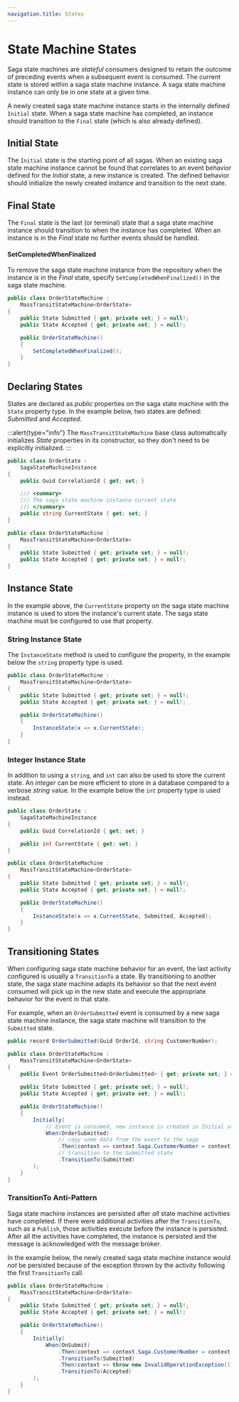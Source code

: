 ```yaml
---
navigation.title: States
---
```


# State Machine States

Saga state machines are _stateful_ consumers designed to retain the outcome of preceding events when a subsequent event is consumed. The current state is stored
within a saga state machine instance. A saga state machine instance can only be in one state at a given time.

A newly created saga state machine instance starts in the internally defined `Initial` state. When a saga state machine has completed, an instance should
transition to the `Final` state (which is also already defined).

## Initial State

The `Initial` state is the starting point of all sagas. When an existing saga state machine instance cannot be found that correlates to an event behavior
defined for the _Initial_ state, a new instance is created. The defined behavior should initialize the newly created instance and transition to the next state.

## Final State

The `Final` state is the last (or terminal) state that a saga state machine instance should transition to when the instance has completed. When an instance
is in the _Final_ state no further events should be handled.

#### SetCompletedWhenFinalized

To remove the saga state machine instance from the repository when the instance is in the _Final_ state, specify `SetCompletedWhenFinalized()` in the saga
state machine.

```csharp
public class OrderStateMachine :
    MassTransitStateMachine<OrderState>
{
    public State Submitted { get; private set; } = null!;
    public State Accepted { get; private set; } = null!;

    public OrderStateMachine() 
    {
        SetCompletedWhenFinalized();
    }
}
```

## Declaring States

States are declared as _public_ properties on the saga state machine with the `State` property type. In the example below, two states are defined:
_Submitted_ and _Accepted_.

:::alert{type="info"}
The `MassTransitStateMachine` base class automatically initializes _State_ properties in its constructor, so they don't need to be explicitly initialized.
:::

```csharp
public class OrderState : 
    SagaStateMachineInstance
{
    public Guid CorrelationId { get; set; }

    /// <summary>
    /// The saga state machine instance current state
    /// </summary>
    public string CurrentState { get; set; }
}

public class OrderStateMachine :
    MassTransitStateMachine<OrderState>
{
    public State Submitted { get; private set; } = null!;
    public State Accepted { get; private set; } = null!;
}
```

## Instance State

In the example above, the `CurrentState` property on the saga state machine instance is used to store the instance's current state. The saga state machine
must be configured to use that property.

### String Instance State

The `InstanceState` method is used to configure the property, in the example below the `string` property type is used.

```csharp
public class OrderStateMachine :
    MassTransitStateMachine<OrderState>
{
    public State Submitted { get; private set; } = null!;
    public State Accepted { get; private set; } = null!;

    public OrderStateMachine() 
    {
        InstanceState(x => x.CurrentState);
    }
}
```

### Integer Instance State

In addition to using a `string`, and `int` can also be used to store the current state. An _integer_ can be more efficient to store in a database compared to
a verbose _string_ value. In the example below the `int` property type is used instead.

```csharp
public class OrderState : 
    SagaStateMachineInstance
{
    public Guid CorrelationId { get; set; }

    public int CurrentState { get; set; }
}

public class OrderStateMachine :
    MassTransitStateMachine<OrderState>
{
    public State Submitted { get; private set; } = null!;
    public State Accepted { get; private set; } = null!;

    public OrderStateMachine() 
    {
        InstanceState(x => x.CurrentState, Submitted, Accepted);
    }
}
```

## Transitioning States

When configuring saga state machine behavior for an event, the last activity configured is usually a `TransitionTo` a state. By transitioning to another state,
the saga state machine adapts its behavior so that the next event consumed will pick up in the new state and execute the appropriate behavior for the event
in that state.

For example, when an `OrderSubmitted` event is consumed by a new saga state machine instance, the saga state machine will transition to the `Submitted` state.

```csharp
public record OrderSubmitted(Guid OrderId, string CustomerNumber);

public class OrderStateMachine :
    MassTransitStateMachine<OrderState>
{
    public Event OrderSubmitted<OrderSubmitted> { get; private set; } = null!;
    
    public State Submitted { get; private set; } = null!;
    public State Accepted { get; private set; } = null!;

    public OrderStateMachine() 
    {
        Initially(
            // Event is consumed, new instance is created in Initial state
            When(OrderSubmitted)
                // copy some data from the event to the saga
                .Then(context => context.Saga.CustomerNumber = context.Message.CustomerNumber)
                // transition to the Submitted state
                .TransitionTo(Submitted)
        );
    }
}
```

### TransitionTo Anti-Pattern

Saga state machine instances are persisted after _all_ state machine activities have completed. If there were additional activities after the `TransitionTo`,
such as a `Publish`, those activities execute before the instance is persisted. After all the activities have completed, the instance is persisted and the
message is acknowledged with the message broker.

In the example below, the newly created saga state machine instance would _not_ be persisted because of the exception thrown by the activity following the first
`TransitionTo` call.

```csharp
public class OrderStateMachine :
    MassTransitStateMachine<OrderState>
{
    public State Submitted { get; private set; } = null!;
    public State Accepted { get; private set; } = null!;

    public OrderStateMachine() 
    {
        Initially(
            When(OnSubmit)
                .Then(context => context.Saga.CustomerNumber = context.Message.CustomerNumber)
                .TransitionTo(Submitted)
                .Then(context => throw new InvalidOperationException()) 
                .TransitionTo(Accepted)
        );
    }
}
```

